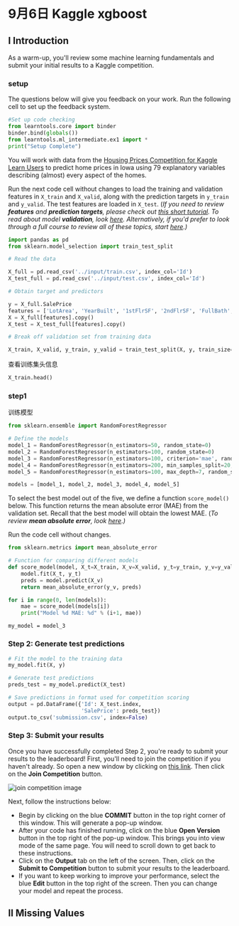 # 9月6日 Kaggle  xgboost

## Ⅰ Introduction

As a warm-up, you'll review some machine learning fundamentals and submit your initial results to a Kaggle competition.

### setup

The questions below will give you feedback on your work. Run the following cell to set up the feedback system.

```python
#Set up code checking
from learntools.core import binder
binder.bind(globals())
from learntools.ml_intermediate.ex1 import *
print("Setup Complete")
```

You will work with data from the [Housing Prices Competition for Kaggle Learn Users](https://www.kaggle.com/c/home-data-for-ml-course) to predict home prices in Iowa using 79 explanatory variables describing (almost) every aspect of the homes.  

Run the next code cell without changes to load the training and validation features in `X_train` and `X_valid`, along with the prediction targets in `y_train` and `y_valid`.  The test features are loaded in `X_test`.  (_If you need to review **features** and **prediction targets**, please check out [this short tutorial](https://www.kaggle.com/dansbecker/your-first-machine-learning-model).  To read about model **validation**, look [here](https://www.kaggle.com/dansbecker/model-validation).  Alternatively, if you'd prefer to look through a full course to review all of these topics, start [here](https://www.kaggle.com/learn/machine-learning).)_

```python
import pandas as pd
from sklearn.model_selection import train_test_split

# Read the data

X_full = pd.read_csv('../input/train.csv', index_col='Id')
X_test_full = pd.read_csv('../input/test.csv', index_col='Id')

# Obtain target and predictors

y = X_full.SalePrice
features = ['LotArea', 'YearBuilt', '1stFlrSF', '2ndFlrSF', 'FullBath', 'BedroomAbvGr', 'TotRmsAbvGrd']
X = X_full[features].copy()
X_test = X_test_full[features].copy()

# Break off validation set from training data

X_train, X_valid, y_train, y_valid = train_test_split(X, y, train_size=0.8, test_size=0.2, random_state=0)
```

查看训练集头信息

```python
X_train.head()
```

### step1

训练模型

```python
from sklearn.ensemble import RandomForestRegressor

# Define the models
model_1 = RandomForestRegressor(n_estimators=50, random_state=0)
model_2 = RandomForestRegressor(n_estimators=100, random_state=0)
model_3 = RandomForestRegressor(n_estimators=100, criterion='mae', random_state=0)
model_4 = RandomForestRegressor(n_estimators=200, min_samples_split=20, random_state=0)
model_5 = RandomForestRegressor(n_estimators=100, max_depth=7, random_state=0)

models = [model_1, model_2, model_3, model_4, model_5]
```

To select the best model out of the five, we define a function `score_model()` below.  This function returns the mean absolute error (MAE) from the validation set.  Recall that the best model will obtain the lowest MAE.  (_To review **mean absolute error**, look [here](https://www.kaggle.com/dansbecker/model-validation).)_

Run the code cell without changes.

```python
from sklearn.metrics import mean_absolute_error

# Function for comparing different models
def score_model(model, X_t=X_train, X_v=X_valid, y_t=y_train, y_v=y_valid):
    model.fit(X_t, y_t)
    preds = model.predict(X_v)
    return mean_absolute_error(y_v, preds)

for i in range(0, len(models)):
    mae = score_model(models[i])
    print("Model %d MAE: %d" % (i+1, mae))
```

```
my_model = model_3
```



### Step 2: Generate test predictions

```python
# Fit the model to the training data
my_model.fit(X, y)

# Generate test predictions
preds_test = my_model.predict(X_test)

# Save predictions in format used for competition scoring
output = pd.DataFrame({'Id': X_test.index,
                       'SalePrice': preds_test})
output.to_csv('submission.csv', index=False)
```

### Step 3: Submit your results

Once you have successfully completed Step 2, you're ready to submit your results to the leaderboard!  First, you'll need to join the competition if you haven't already.  So open a new window by clicking on [this link](https://www.kaggle.com/c/home-data-for-ml-course).  Then click on the **Join Competition** button.

![join competition image](https://i.imgur.com/wLmFtH3.png)

Next, follow the instructions below:
- Begin by clicking on the blue **COMMIT** button in the top right corner of this window.  This will generate a pop-up window.  
- After your code has finished running, click on the blue **Open Version** button in the top right of the pop-up window.  This brings you into view mode of the same page. You will need to scroll down to get back to these instructions.
- Click on the **Output** tab on the left of the screen.  Then, click on the **Submit to Competition** button to submit your results to the leaderboard.
- If you want to keep working to improve your performance, select the blue **Edit** button in the top right of the screen. Then you can change your model and repeat the process.

## Ⅱ Missing Values

